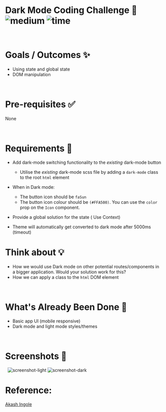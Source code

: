 # Dark Mode Coding Challenge 🌙 &nbsp; ![medium](https://img.shields.io/badge/-Medium-yellow) ![time](https://img.shields.io/badge/%E2%8F%B0-30m-blue)

&nbsp;

# Goals / Outcomes ✨

- Using state and global state
- DOM manipulation

&nbsp;

# Pre-requisites ✅

None

&nbsp;

# Requirements 📖

- Add dark-mode switching functionality to the _existing_ dark-mode button
  - Utilise the _existing_ dark-mode scss file by adding a `dark-mode` class to the root `html` element
- When in Dark mode:

  - The button icon should be `faSun`
  - The button icon colour should be `(#FFA500)`. You can use the `color` prop on the `Icon` component.

- Provide a global solution for the state ( Use Context)
  &nbsp;
- Theme will automatically get converted to dark mode after 5000ms (timeout)

# Think about 💡

- How we would use Dark mode on other potential routes/components in a bigger application. Would your solution work for this?
- How we can apply a class to the `html` DOM element

&nbsp;

# What's Already Been Done 🏁

- Basic app UI (mobile responsive)
- Dark mode and light mode styles/themes

&nbsp;

# Screenshots 🌄

&nbsp;
![screenshot-light](https://puu.sh/Fq13d/04a9e5ad48.png)
![screenshot-dark](https://puu.sh/Ilwao/795ef304a2.png)

# Reference:

[Akash Ingole](https://www.youtube.com/watch?v=gF5cR6mn8ag&t=28s)
